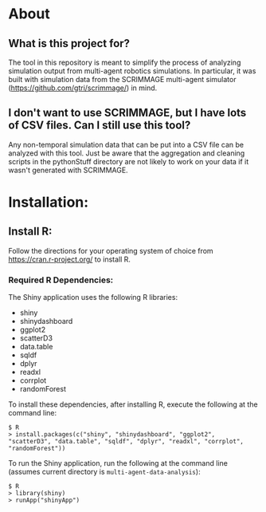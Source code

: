 # About

## What is this project for?
The tool in this repository is meant to simplify the process of analyzing 
simulation output from multi-agent robotics simulations.
In particular, it was built with simulation data from the SCRIMMAGE multi-agent 
simulator (https://github.com/gtri/scrimmage/) in mind.

## I don't want to use SCRIMMAGE, but I have lots of CSV files. Can I still use this tool?
Any non-temporal simulation data that can be put into a CSV file can be
analyzed with this tool.
Just be aware that the aggregation and cleaning scripts in the pythonStuff
directory are not likely to work on your data if it wasn't generated with
SCRIMMAGE.


# Installation:

## Install R:
Follow the directions for your operating system of choice from
https://cran.r-project.org/ to install R.

### Required R Dependencies:
The Shiny application uses the following R libraries:
* shiny
* shinydashboard
* ggplot2
* scatterD3
* data.table
* sqldf
* dplyr
* readxl
* corrplot
* randomForest

To install these dependencies, after installing R, execute the following at
the command line:

    $ R
    > install.packages(c("shiny", "shinydashboard", "ggplot2", "scatterD3", "data.table", "sqldf", "dplyr", "readxl", "corrplot", "randomForest"))



To run the Shiny application, run the following at the command line (assumes
current directory is `multi-agent-data-analysis`):

    $ R
    > library(shiny)
    > runApp("shinyApp")












